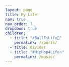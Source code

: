 ```yaml
---
layout: page
title: My Life!
nav: true
nav_order: 7
dropdown: true
children:
  - title: "#BallIsLife🏀"
    permalink: /sports/
  - title: divider
  - title: "#HipHop4Life🔥"
    permalink: /music/
---
```

